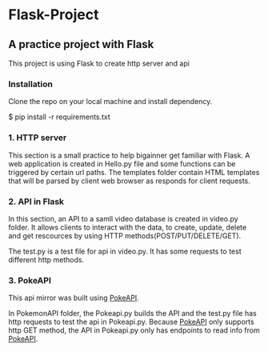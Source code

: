 # Flask-Project
## A practice project with Flask
This project is using Flask to create http server and api

### Installation
Clone the repo on your local machine and install dependency.

$ pip install -r requirements.txt

### 1. HTTP server 
This section is a small practice to help bigainner get familiar with Flask. A web application is created in Hello.py file and some functions can be triggered 
by certain url paths.
The templates folder contain HTML templates that will be parsed by client web browser as responds for client requests.

### 2. API in Flask
In this section, an API to a samll video database is created in video.py folder. It allows clients to interact with the data, to create, update, delete and 
get rescources by using HTTP methods(POST/PUT/DELETE/GET).

The test.py is a test file for api in video.py. It has some requests to test different http methods.

### 3. PokeAPI

This api mirror was built using [PokeAPI](https://pokeapi.co/).

In PokemonAPI folder, the Pokeapi.py builds the API and the test.py file has http requests to test the api in Pokeapi.py.
Because [PokeAPI](https://pokeapi.co/) only supports http GET method, the API in Pokeapi.py only has endpoints to read info from [PokeAPI](https://pokeapi.co/).
